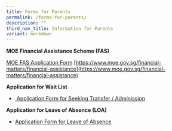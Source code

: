 ```yaml
---
title: Forms for Parents
permalink: /forms-for-parents/
description: ""
third_nav_title: Information for Parents
variant: markdown
---
```

**MOE Financial Assistance Scheme (FAS)**

[MOE FAS Application Form](/files/Forms%20for%20Parents/GGAS_Application%20Form%20Nov%202022.pdf)
[https://www.moe.gov.sg/financial-matters/financial-assistance](https://www.moe.gov.sg/financial-matters/financial-assistance)


**Application for Wait List**

* [ Application Form for Seeking Transfer / Adminission](/files/Forms%20for%20Parents/Application_Form_for_Transfer_2024.pdf)

**Application for Leave of Absence (LOA)**

*   [Application Form for Leave of Absence](https://form.gov.sg/60b9973c3c599c0011f052a6)